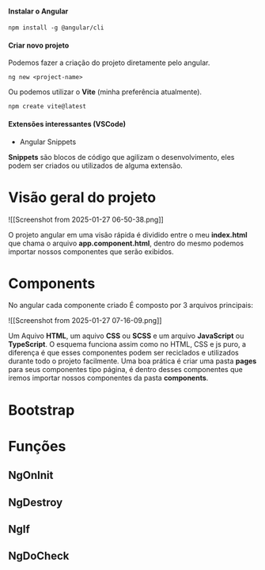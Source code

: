 #### Instalar o Angular

```
npm install -g @angular/cli
```

#### Criar novo projeto

Podemos fazer a criação do projeto diretamente pelo angular.

```
ng new <project-name>
```

Ou podemos utilizar o **Vite** (minha preferência atualmente).

```
npm create vite@latest
```

#### Extensões interessantes (VSCode)

- Angular Snippets

**Snippets** são blocos de código que agilizam o desenvolvimento, eles podem ser criados ou utilizados de alguma extensão.

# Visão geral do projeto

![[Screenshot from 2025-01-27 06-50-38.png]]

O projeto angular em uma visão rápida é dividido entre o meu **index.html** que chama o arquivo **app.component.html**, dentro do mesmo podemos importar nossos componentes que serão exibidos.

# Components

No angular cada componente criado É composto por 3 arquivos principais:

![[Screenshot from 2025-01-27 07-16-09.png]]

Um Aquivo **HTML**, um aquivo **CSS** ou **SCSS** e um arquivo **JavaScript** ou **TypeScript**. O esquema funciona assim como no HTML, CSS e js puro, a diferença é que esses componentes podem ser reciclados e utilizados durante todo o projeto facilmente. Uma boa prática é criar uma pasta **pages** para seus componentes tipo página, é dentro desses componentes que iremos importar nossos componentes da pasta **components**.

# Bootstrap

# Funções

## NgOnInit 
## NgDestroy

## NgIf

## NgDoCheck

